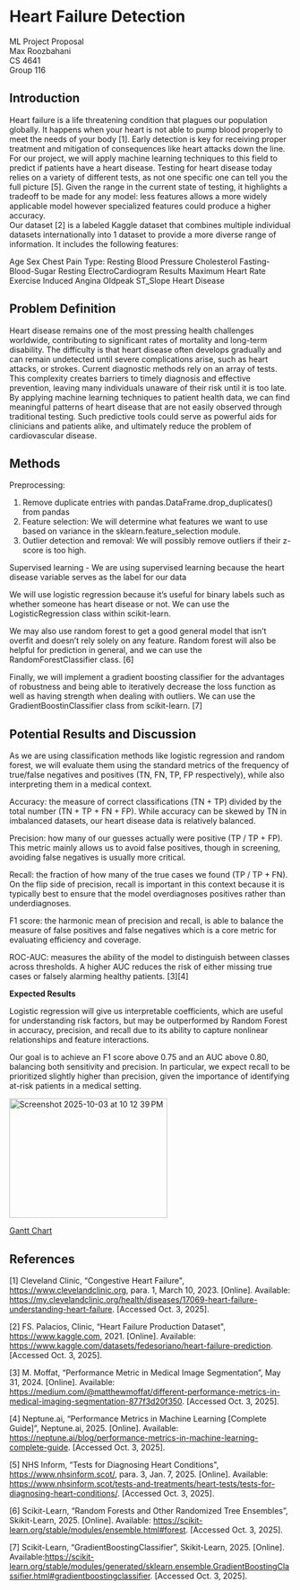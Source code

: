 # Heart Failure Detection

ML Project Proposal<br />
Max Roozbahani<br />
CS 4641<br />
Group 116

## Introduction

  Heart failure is a life threatening condition that plagues our population globally. It happens when your heart is not able to pump blood properly to meet the needs of your body [1]. Early detection is key for receiving proper treatment and mitigation of consequences like heart attacks down the line. For our project, we will apply machine learning techniques to this field to predict if patients have a heart disease. Testing for heart disease today relies on a variety of different tests, as not one specific one can tell you the full picture [5]. Given the range in the current state of testing, it highlights a tradeoff to be made for any model: less features allows a more widely applicable model however specialized features could produce a higher accuracy.  
  Our dataset [2] is a labeled Kaggle dataset that combines multiple individual datasets internationally into 1 dataset to provide a more diverse range of information. It includes the following features:

Age 
Sex
Chest Pain Type:
Resting Blood Pressure
Cholesterol
Fasting-Blood-Sugar
Resting ElectroCardiogram Results
Maximum Heart Rate
Exercise Induced Angina
Oldpeak
ST_Slope
Heart Disease

## Problem Definition

Heart disease remains one of the most pressing health challenges worldwide, contributing to significant rates of mortality and long-term disability. The difficulty is that heart disease often develops gradually and can remain undetected until severe complications arise, such as heart attacks, or strokes. Current diagnostic methods rely on an array of tests. This complexity creates barriers to timely diagnosis and effective prevention, leaving many individuals unaware of their risk until it is too late.
By applying machine learning techniques to patient health data, we can find meaningful patterns of heart disease that are not easily observed through traditional testing. Such predictive tools could serve as powerful aids for clinicians and patients alike, and ultimately reduce the problem of cardiovascular disease.

## Methods

Preprocessing:
  1. Remove duplicate entries with pandas.DataFrame.drop_duplicates() from pandas
  2. Feature selection: We will determine what features we want to use based on variance in the sklearn.feature_selection module.
  3. Outlier detection and removal: We will possibly remove outliers if their z-score is too high.

Supervised learning - We are using supervised learning because the heart disease variable serves as the label for our data

We will use logistic regression because it’s useful for binary labels such as whether someone has heart disease or not. We can use the LogisticRegression class within scikit-learn.

We may also use random forest to get a good general model that isn’t overfit and doesn’t rely solely on any feature. Random forest will also be helpful for prediction in general, and we can use the RandomForestClassifier class. [6]

Finally, we will implement a gradient boosting classifier for the advantages of robustness and being able to iteratively decrease the loss function as well as having strength when dealing with outliers. We can use the GradientBoostinClassifier class from scikit-learn. [7]


## Potential Results and Discussion

As we are using classification methods like logistic regression and random forest, we will evaluate them using the standard metrics of the frequency of true/false negatives and positives (TN, FN, TP, FP respectively), while also interpreting them in a medical context.

Accuracy: the measure of correct classifications (TN + TP) divided by the total number (TN + TP + FN + FP). While accuracy can be skewed by TN in imbalanced datasets, our heart disease data is relatively balanced.

Precision: how many of our guesses actually were positive (TP / TP + FP). This metric mainly allows us to avoid false positives, though in screening, avoiding false negatives is usually more critical.

Recall: the fraction of how many of the true cases we found (TP / TP + FN). On the flip side of precision, recall is important in this context because it is typically best to ensure that the model overdiagnoses positives rather than underdiagnoses. 

F1 score: the harmonic mean of precision and recall, is able to balance the measure of false positives and false negatives which is a core metric for evaluating efficiency and coverage.

ROC-AUC: measures the ability of the model to distinguish between classes across thresholds. A higher AUC reduces the risk of either missing true cases or falsely alarming healthy patients. [3][4]



**Expected Results**

Logistic regression will give us interpretable coefficients, which are useful for understanding risk factors, but may be outperformed by Random Forest in accuracy, precision, and recall due to its ability to capture nonlinear relationships and feature interactions.

Our goal is to achieve an F1 score above 0.75 and an AUC above 0.80, balancing both sensitivity and precision. In particular, we expect recall to be prioritized slightly higher than precision, given the importance of identifying at-risk patients in a medical setting.


<img width="282" height="213" alt="Screenshot 2025-10-03 at 10 12 39 PM" src="https://github.com/user-attachments/assets/b5d9a990-da51-43ed-b1ef-f702c7f3f2d2" />

[Gantt Chart](https://docs.google.com/spreadsheets/d/12L8_VrgD5vhyxSndnmP3nrqRqYoYeFIWrzhPhH9Uay8/edit?usp=sharing)


## References



[1] Cleveland Clinic, “Congestive Heart Failure", https://www.clevelandclinic.org, para. 1, March 10, 2023. [Online]. Available: https://my.clevelandclinic.org/health/diseases/17069-heart-failure-understanding-heart-failure. [Accessed Oct. 3, 2025]. 

[2] FS. Palacios, Clinic, “Heart Failure Production Dataset", https://www.kaggle.com, 2021. [Online]. Available: https://www.kaggle.com/datasets/fedesoriano/heart-failure-prediction. [Accessed Oct. 3, 2025]. 

[3] M. Moffat, “Performance Metric in Medical Image Segmentation”, May 31, 2024. [Online]. Available: https://medium.com/@matthewmoffat/different-performance-metrics-in-medical-imaging-segmentation-877f3d20f350. [Accessed Oct. 3, 2025].

[4] Neptune.ai, “Performance Metrics in Machine Learning [Complete Guide]”, Neptune.ai, 2025. [Online]. Available: https://neptune.ai/blog/performance-metrics-in-machine-learning-complete-guide. [Accessed Oct. 3, 2025]. 

[5] NHS Inform, “Tests for Diagnosing Heart Conditions", https://www.nhsinform.scot/, para. 3, Jan. 7, 2025. [Online]. Available: https://www.nhsinform.scot/tests-and-treatments/heart-tests/tests-for-diagnosing-heart-conditions/. [Accessed Oct. 3, 2025]. 

[6] Scikit-Learn, “Random Forests and Other Randomized Tree Ensembles”, Skikit-Learn, 2025. [Online]. Available: https://scikit-learn.org/stable/modules/ensemble.html#forest. [Accessed Oct. 3, 2025]. 

[7] Scikit-Learn, “GradientBoostingClassifier”, Skikit-Learn, 2025. [Online]. Available:https://scikit-learn.org/stable/modules/generated/sklearn.ensemble.GradientBoostingClassifier.html#gradientboostingclassifier. [Accessed Oct. 3, 2025]. 



